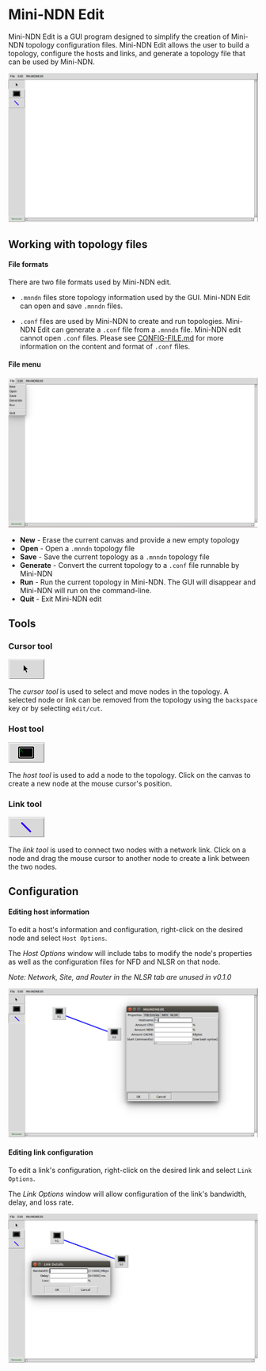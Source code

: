 Mini-NDN Edit
=============

Mini-NDN Edit is a GUI program designed to simplify the creation of Mini-NDN topology
configuration files. Mini-NDN Edit allows the user to build a topology, configure the hosts and
links, and generate a topology file that can be used by Mini-NDN.

![minindnedit](img/gui/minindnedit.png)

## Working with topology files

#### File formats

There are two file formats used by Mini-NDN edit.

* ``.mnndn`` files store topology information used by the GUI. Mini-NDN Edit can open and
save ``.mnndn`` files.

* ``.conf`` files are used by Mini-NDN to create and run topologies. Mini-NDN Edit can generate a
``.conf`` file from a ``.mnndn`` file. Mini-NDN edit cannot open ``.conf`` files. Please see
[CONFIG-FILE.md](CONFIG-FILE.md) for more information on the content and format of ``.conf`` files.

#### File menu

![file-dropdown](img/gui/file-dropdown.png)

* **New** - Erase the current canvas and provide a new empty topology
* **Open** - Open a ``.mnndn`` topology file
* **Save** - Save the current topology as a ``.mnndn`` topology file
* **Generate** - Convert the current topology to a ``.conf`` file runnable by Mini-NDN
* **Run** - Run the current topology in Mini-NDN. The GUI will disappear and Mini-NDN will run on
            the command-line.
* **Quit** - Exit Mini-NDN edit

## Tools

### Cursor tool
![cursor-tool](img/gui/cursor-tool.png)

The *cursor tool* is used to select and move nodes in the topology. A selected node or link can be
removed from the topology using the ``backspace`` key or by selecting ``edit/cut``.

### Host tool
![host-tool](img/gui/host-tool.png)

The *host tool* is used to add a node to the topology. Click on the canvas to create a new node at
the mouse cursor's position.

### Link tool
![link-tool](img/gui/link-tool.png)

The *link tool* is used to connect two nodes with a network link. Click on a node and drag the mouse
cursor to another node to create a link between the two nodes.

## Configuration

#### Editing host information

To edit a host's information and configuration, right-click on the desired node and select
``Host Options``.

The *Host Options* window will include tabs to modify the node's properties as well as the
configuration files for NFD and NLSR on that node.

*Note: Network, Site, and Router in the NLSR tab are unused in v0.1.0*

![host-config](img/gui/host-config.png)

#### Editing link configuration

To edit a link's configuration, right-click on the desired link and select ``Link Options``.

The *Link Options* window will allow configuration of the link's bandwidth, delay, and loss rate.

![link-details](img/gui/link-details.png)
